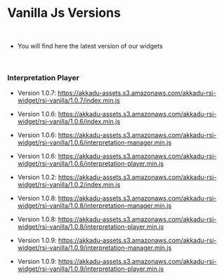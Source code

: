 
# Vanilla Js Versions

<br>

* You will find here the latest version of our widgets

<br>

### Interpretation Player

 - Version 1.0.7: https://akkadu-assets.s3.amazonaws.com/akkadu-rsi-widget/rsi-vanilla/1.0.7/index.min.js
 - Version 1.0.6: https://akkadu-assets.s3.amazonaws.com/akkadu-rsi-widget/rsi-vanilla/1.0.6/index.min.js 

 - Version 1.0.6: https://akkadu-assets.s3.amazonaws.com/akkadu-rsi-widget/rsi-vanilla/1.0.6/interpretation-manager.min.js 
 - Version 1.0.6: https://akkadu-assets.s3.amazonaws.com/akkadu-rsi-widget/rsi-vanilla/1.0.6/interpretation-player.min.js

 - Version 1.0.2: https://akkadu-assets.s3.amazonaws.com/akkadu-rsi-widget/rsi-vanilla/1.0.2/index.min.js 
 
 - Version 1.0.8: https://akkadu-assets.s3.amazonaws.com/akkadu-rsi-widget/rsi-vanilla/1.0.8/interpretation-manager.min.js 
 - Version 1.0.8: https://akkadu-assets.s3.amazonaws.com/akkadu-rsi-widget/rsi-vanilla/1.0.8/interpretation-player.min.js 
 - Version 1.0.9: https://akkadu-assets.s3.amazonaws.com/akkadu-rsi-widget/rsi-vanilla/1.0.9/interpretation-manager.min.js 
 - Version 1.0.9: https://akkadu-assets.s3.amazonaws.com/akkadu-rsi-widget/rsi-vanilla/1.0.9/interpretation-player.min.js